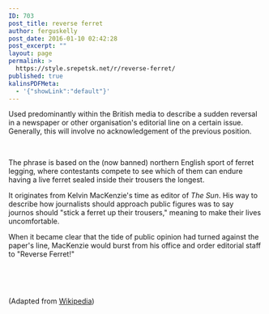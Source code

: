 ```yaml
---
ID: 703
post_title: reverse ferret
author: ferguskelly
post_date: 2016-01-10 02:42:28
post_excerpt: ""
layout: page
permalink: >
  https://style.srepetsk.net/r/reverse-ferret/
published: true
kalinsPDFMeta:
  - '{"showLink":"default"}'
---
```

Used predominantly within the British media to describe a sudden reversal in a newspaper or other organisation's editorial line on a certain issue. Generally, this will involve no acknowledgement of the previous position.

&nbsp;

The phrase is based on the (now banned) northern English sport of ferret legging, where contestants compete to see which of them can endure having a live ferret sealed inside their trousers the longest.

It originates from Kelvin MacKenzie's time as editor of <i>The Sun</i>. His way to describe how journalists should approach public figures was to say journos should "stick a ferret up their trousers," meaning to make their lives uncomfortable.

When it became clear that the tide of public opinion had turned against the paper's line, MacKenzie would burst from his office and order editorial staff to "Reverse Ferret!"

&nbsp;

&nbsp;

(Adapted from <a href="https://en.wikipedia.org/wiki/Reverse_ferret">Wikipedia</a>)